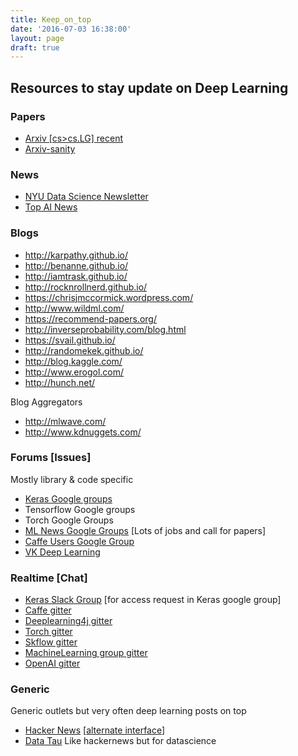 ```yaml
---
title: Keep_on_top
date: '2016-07-03 16:38:00'
layout: page
draft: true
---
```

## Resources to stay update on Deep Learning

### Papers

* [Arxiv [cs>cs.LG] recent](https://arxiv.org/list/cs.LG/recent) 
* [Arxiv-sanity](http://www.arxiv-sanity.com/)

### News
* [NYU Data Science Newsletter](http://cds.nyu.edu/newsletter-3/)
* [Top AI News ](http://us11.campaign-archive2.com/home/?u=57f6c28a9354055d3398d48e8&id=0aebe4c13c) 

### Blogs

  * <http://karpathy.github.io/>
  * <http://benanne.github.io/>
  * <http://iamtrask.github.io/>
  * <http://rocknrollnerd.github.io/>
  * <https://chrisjmccormick.wordpress.com/>
  * <http://www.wildml.com/>
  * <https://recommend-papers.org/>
  * <http://inverseprobability.com/blog.html>
  * <https://svail.github.io/>
  * <http://randomekek.github.io/>
  * <http://blog.kaggle.com/>
  * <http://www.erogol.com/>
  * <http://hunch.net/>

Blog Aggregators
 * <http://mlwave.com/>
 * <http://www.kdnuggets.com/>


### Forums [Issues]
Mostly library & code specific

* [Keras Google groups](https://groups.google.com/forum/?utm_source=digest&utm_medium=email#!forum/keras-users)
* Tensorflow Google groups
* Torch Google Groups
* [ML News Google Groups](https://groups.google.com/forum/?utm_source=digest&utm_medium=email#!forum/ml-news) [Lots of jobs and call for papers]
* [Caffe Users Google Group](https://groups.google.com/forum/?utm_source=digest&utm_medium=email#!forum/caffe-users)
* [VK Deep Learning](https://vk.com/deeplearning)

### Realtime [Chat]

* [Keras Slack Group](https://kerasteam.slack.com/) [for access request in Keras google group]
* [Caffe gitter](https://gitter.im/BVLC/caffe)
* [Deeplearning4j gitter](https://gitter.im/deeplearning4j/deeplearning4j)
* [Torch gitter](https://gitter.im/torch/torch7)
* [Skflow gitter](https://gitter.im/tensorflow/skflow)
* [MachineLearning group gitter](https://gitter.im/Machine-Learning-Group/chat)
* [OpenAI gitter](https://gitter.im/openai/deeplearning?source=all-rooms-list)


### Generic 
Generic outlets but very often deep learning posts on top
* [Hacker News](https://news.ycombinator.com/) [[alternate interface](http://hckrnews.com/)]
* [Data Tau](http://www.datatau.com/) Like hackernews but for datascience
